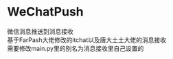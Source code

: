 # WeChatPush
微信消息推送到消息接收    
基于FarPash大佬修改的itchat以及唐大土土大佬的消息接收    
需要修改main.py里的别名为消息接收里自己设置的    
    
